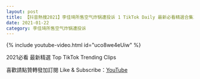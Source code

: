 ```yaml
---
layout: post
title: 【抖音熱搜2021】李佳琦所售空气炸锅遭投诉 1 TikTok Daily 最新必看精選合集2021 01 22
date: 2021-01-22
category: 李佳琦所售空气炸锅遭投诉
---
```


{% include youtube-video.html id="uco8we4eUiw" %}

2021必看 最新精選 Top TikTok Trending Clips

喜歡請點贊轉發加訂閱 Like & Subscribe：[YouTube](https://www.youtube.com/channel/UCAoR7VcanIPd04uEq_GIylA/videos)

